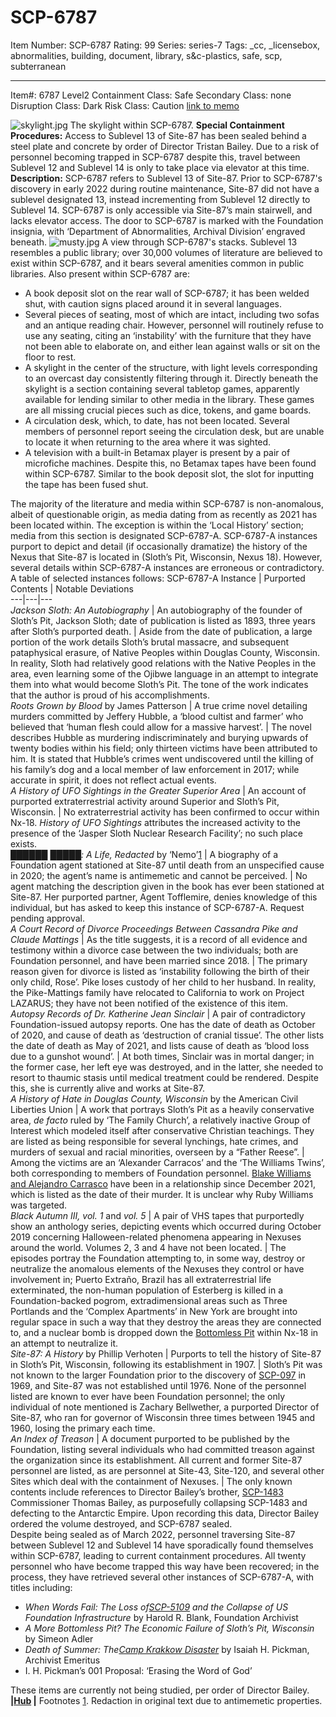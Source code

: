 # SCP-6787
Item Number: SCP-6787
Rating: 99
Series: series-7
Tags: _cc, _licensebox, abnormalities, building, document, library, s&c-plastics, safe, scp, subterranean

---

Item#: 6787
Level2
Containment Class:
Safe
Secondary Class:
none
Disruption Class:
Dark
Risk Class:
Caution
[link to memo](/classification-committee-memo)  

![skylight.jpg](https://scp-wiki.wdfiles.com/local--files/scp-6787/skylight.jpg)
The skylight within SCP-6787.
**Special Containment Procedures:** Access to Sublevel 13 of Site-87 has been sealed behind a steel plate and concrete by order of Director Tristan Bailey. Due to a risk of personnel becoming trapped in SCP-6787 despite this, travel between Sublevel 12 and Sublevel 14 is only to take place via elevator at this time.
**Description:** SCP-6787 refers to Sublevel 13 of Site-87. Prior to SCP-6787's discovery in early 2022 during routine maintenance, Site-87 did not have a sublevel designated 13, instead incrementing from Sublevel 12 directly to Sublevel 14. SCP-6787 is only accessible via Site-87’s main stairwell, and lacks elevator access. The door to SCP-6787 is marked with the Foundation insignia, with ‘Department of Abnormalities, Archival Division’ engraved beneath.
![musty.jpg](https://scp-wiki.wdfiles.com/local--files/scp-6787/musty.jpg)
A view through SCP-6787's stacks.
Sublevel 13 resembles a public library; over 30,000 volumes of literature are believed to exist within SCP-6787, and it bears several amenities common in public libraries. Also present within SCP-6787 are:
  * A book deposit slot on the rear wall of SCP-6787; it has been welded shut, with caution signs placed around it in several languages.
  * Several pieces of seating, most of which are intact, including two sofas and an antique reading chair. However, personnel will routinely refuse to use any seating, citing an ‘instability’ with the furniture that they have not been able to elaborate on, and either lean against walls or sit on the floor to rest.
  * A skylight in the center of the structure, with light levels corresponding to an overcast day consistently filtering through it. Directly beneath the skylight is a section containing several tabletop games, apparently available for lending similar to other media in the library. These games are all missing crucial pieces such as dice, tokens, and game boards.
  * A circulation desk, which, to date, has not been located. Several members of personnel report seeing the circulation desk, but are unable to locate it when returning to the area where it was sighted.
  * A television with a built-in Betamax player is present by a pair of microfiche machines. Despite this, no Betamax tapes have been found within SCP-6787. Similar to the book deposit slot, the slot for inputting the tape has been fused shut.

The majority of the literature and media within SCP-6787 is non-anomalous, albeit of questionable origin, as media dating from as recently as 2021 has been located within. The exception is within the ‘Local History’ section; media from this section is designated SCP-6787-A.
SCP-6787-A instances purport to depict and detail (if occasionally dramatize) the history of the Nexus that Site-87 is located in (Sloth’s Pit, Wisconsin, Nexus 18). However, several details within SCP-6787-A instances are erroneous or contradictory. A table of selected instances follows:
SCP-6787-A Instance | Purported Contents | Notable Deviations  
---|---|---  
_Jackson Sloth: An Autobiography_ | An autobiography of the founder of Sloth’s Pit, Jackson Sloth; date of publication is listed as 1893, three years after Sloth’s purported death. | Aside from the date of publication, a large portion of the work details Sloth’s brutal massacre, and subsequent pataphysical erasure, of Native Peoples within Douglas County, Wisconsin. In reality, Sloth had relatively good relations with the Native Peoples in the area, even learning some of the Ojibwe language in an attempt to integrate them into what would become Sloth’s Pit. The tone of the work indicates that the author is proud of his accomplishments.  
_Roots Grown by Blood_ by James Patterson | A true crime novel detailing murders committed by Jeffery Hubble, a ‘blood cultist and farmer’ who believed that ‘human flesh could allow for a massive harvest’. | The novel describes Hubble as murdering indiscriminately and burying upwards of twenty bodies within his field; only thirteen victims have been attributed to him. It is stated that Hubble’s crimes went undiscovered until the killing of his family’s dog and a local member of law enforcement in 2017; while accurate in spirit, it does not reflect actual events.  
_A History of UFO Sightings in the Greater Superior Area_ | An account of purported extraterrestrial activity around Superior and Sloth’s Pit, Wisconsin. | No extraterrestrial activity has been confirmed to occur within Nx-18. _History of UFO Sightings_ attributes the increased activity to the presence of the ‘Jasper Sloth Nuclear Research Facility’; no such place exists.  
_██████ █████: A Life, Redacted_ by ‘Nemo’[1](javascript:;) | A biography of a Foundation agent stationed at Site-87 until death from an unspecified cause in 2020; the agent’s name is antimemetic and cannot be perceived. | No agent matching the description given in the book has ever been stationed at Site-87. Her purported partner, Agent Tofflemire, denies knowledge of this individual, but has asked to keep this instance of SCP-6787-A. Request pending approval.  
_A Court Record of Divorce Proceedings Between Cassandra Pike and Claude Mattings_ | As the title suggests, it is a record of all evidence and testimony within a divorce case between the two individuals; both are Foundation personnel, and have been married since 2018. | The primary reason given for divorce is listed as ‘instability following the birth of their only child, Rose’. Pike loses custody of her child to her husband. In reality, the Pike-Mattings family have relocated to California to work on Project LAZARUS; they have not been notified of the existence of this item.  
_Autopsy Records of Dr. Katherine Jean Sinclair_ | A pair of contradictory Foundation-issued autopsy reports. One has the date of death as October of 2020, and cause of death as ‘destruction of cranial tissue’. The other lists the date of death as May of 2021, and lists cause of death as ‘blood loss due to a gunshot wound’. | At both times, Sinclair was in mortal danger; in the former case, her left eye was destroyed, and in the latter, she needed to resort to thaumic stasis until medical treatment could be rendered. Despite this, she is currently alive and works at Site-87.  
_A History of Hate in Douglas County, Wisconsin_ by the American Civil Liberties Union | A work that portrays Sloth’s Pit as a heavily conservative area, _de facto_ ruled by ‘The Family Church’, a relatively inactive Group of Interest which modeled itself after conservative Christian teachings. They are listed as being responsible for several lynchings, hate crimes, and murders of sexual and racial minorities, overseen by a “Father Reese”. | Among the victims are an ‘Alexander Carracos’ and the ‘The Williams Twins’, both corresponding to members of Foundation personnel. [Blake Williams and Alejandro Carrasco](https://scp-wiki.wikidot.com/many-metaphorical-deaths-part-1/) have been in a relationship since December 2021, which is listed as the date of their murder. It is unclear why Ruby Williams was targeted.  
_Black Autumn III, vol. 1_ and _vol. 5_ | A pair of VHS tapes that purportedly show an anthology series, depicting events which occurred during October 2019 concerning Halloween-related phenomena appearing in Nexuses around the world. Volumes 2, 3 and 4 have not been located. | The episodes portray the Foundation attempting to, in some way, destroy or neutralize the anomalous elements of the Nexuses they control or have involvement in; Puerto Extraño, Brazil has all extraterrestrial life exterminated, the non-human population of Esterberg is killed in a Foundation-backed pogrom, extradimensional areas such as Three Portlands and the ‘Complex Apartments’ in New York are brought into regular space in such a way that they destroy the areas they are connected to, and a nuclear bomb is dropped down the [Bottomless Pit](https://scp-wiki.wikidot.com/scp-4040) within Nx-18 in an attempt to neutralize it.  
_Site-87: A History_ by Phillip Verhoten | Purports to tell the history of Site-87 in Sloth’s Pit, Wisconsin, following its establishment in 1907. | Sloth’s Pit was not known to the larger Foundation prior to the discovery of [SCP-097](/scp-097) in 1969, and Site-87 was not established until 1976. None of the personnel listed are known to ever have been Foundation personnel; the only individual of note mentioned is Zachary Bellwether, a purported Director of Site-87, who ran for governor of Wisconsin three times between 1945 and 1960, losing the primary each time.  
_An Index of Treason_ | A document purported to be published by the Foundation, listing several individuals who had committed treason against the organization since its establishment. All current and former Site-87 personnel are listed, as are personnel at Site-43, Site-120, and several other Sites which deal with the containment of Nexuses. | The only known contents include references to Director Bailey’s brother, [SCP-1483](/scp-1483) Commissioner Thomas Bailey, as purposefully collapsing SCP-1483 and defecting to the Antarctic Empire. Upon recording this data, Director Bailey ordered the volume destroyed, and SCP-6787 sealed.  
Despite being sealed as of March 2022, personnel traversing Site-87 between Sublevel 12 and Sublevel 14 have sporadically found themselves within SCP-6787, leading to current containment procedures. All twenty personnel who have become trapped this way have been recovered; in the process, they have retrieved several other instances of SCP-6787-A, with titles including:
  * _When Words Fail: The Loss of[SCP-5109](/scp-5109) and the Collapse of US Foundation Infrastructure_ by Harold R. Blank, Foundation Archivist
  * _A More Bottomless Pit? The Economic Failure of Sloth’s Pit, Wisconsin_ by Simeon Adler
  * _Death of Summer: The[Camp Krakkow Disaster](https://scp-wiki.wikidot.com/last-days-at-camp)_ by Isaiah H. Pickman, Archivist Emeritus
  * I. H. Pickman’s 001 Proposal: ‘Erasing the Word of God’

These items are currently not being studied, per order of Director Bailey.
**|[Hub](http://www.scp-wiki.net/the-s-c-plastics-hub) |**
Footnotes
[1](javascript:;). Redaction in original text due to antimemetic properties.